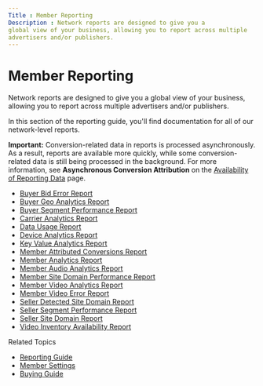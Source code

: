 ```yaml
---
Title : Member Reporting
Description : Network reports are designed to give you a
global view of your business, allowing you to report across multiple
advertisers and/or publishers.
---
```



# Member Reporting





Network reports are designed to give you a
global view of your business, allowing you to report across multiple
advertisers and/or publishers.

In this section of the reporting guide, you'll find documentation for
all of our network-level reports.



<b>Important:</b> Conversion-related data in
reports is processed asynchronously. As a result, reports are available
more quickly, while some conversion-related data is still being
processed in the background. For more information, see **Asynchronous
Conversion Attribution** on the
<a href="availability-of-reporting-data.md" class="xref">Availability
of Reporting Data</a> page.



- <a href="buyer-bid-error-report.md" class="xref">Buyer Bid Error
  Report</a>
- <a href="buyer-geo-analytics-report.md" class="xref">Buyer Geo
  Analytics Report</a>
- <a href="buyer-segment-performance-report.md" class="xref">Buyer
  Segment Performance Report</a>
- <a href="carrier-analytics-report.md" class="xref">Carrier Analytics
  Report</a>
- <a href="data-usage-report.md" class="xref">Data Usage Report</a>
- <a href="device-analytics-report.md" class="xref">Device Analytics
  Report</a>
- <a href="key-value-analytics-report.md" class="xref">Key Value
  Analytics Report</a>
- <a href="member-attributed-conversions-report.md" class="xref">Member
  Attributed Conversions Report</a>
- <a href="network-analytics-report.md" class="xref">Member Analytics
  Report</a>
- <a href="network-audio-analytics-report.md" class="xref">Member Audio
  Analytics Report</a>
- <a href="network-site-domain-performance-report.md"
  class="xref">Member Site Domain Performance Report</a>
- <a href="network-video-analytics-report.md" class="xref">Member Video
  Analytics Report</a>
- <a href="network-video-error-report.md" class="xref">Member Video
  Error Report</a>
- <a href="seller-detected-site-domain-report.md" class="xref">Seller
  Detected Site Domain Report</a>
- <a href="seller-segment-performance-report.md" class="xref">Seller
  Segment Performance Report</a>
- <a href="seller-site-domain-report.md" class="xref">Seller Site Domain
  Report</a>
- <a href="video-inventory-availability-report.md" class="xref">Video
  Inventory Availability Report</a>

Related Topics

- <a href="reporting-guide.md" class="xref">Reporting Guide</a>
- <a href="network-guide.md" class="xref">Member Settings</a>
- <a href="buying-guide.md" class="xref">Buying Guide</a>






